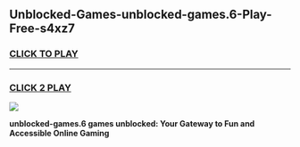 
## Unblocked-Games-unblocked-games.6-Play-Free-s4xz7
<h3>
<a href="https://premium76.site?title=unblocked-games.6&ref=24M">CLICK TO PLAY</a></h3>
<hr>

<h3>
<a href="https://premium76.site?title=unblocked-games.6&ref=24M">CLICK 2 PLAY</a>
  
</h3>

<a href="https://premium76.site?title=unblocked-games.6&ref=24M"><img src="https://clearcache.store/games.png"></a>


**unblocked-games.6 games unblocked: Your Gateway to Fun and Accessible Online Gaming**
